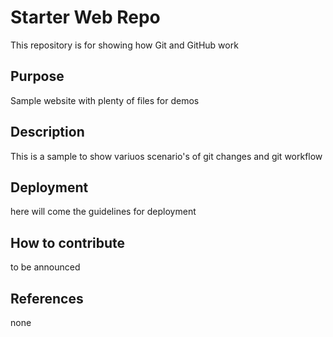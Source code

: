 # Starter Web Repo

This repository is for showing how Git and GitHub work

## Purpose

Sample website with plenty of files for demos

## Description

This is a sample to show variuos scenario's of git changes and git workflow

## Deployment
here will come the guidelines for deployment

## How to contribute
to be announced

## References
none